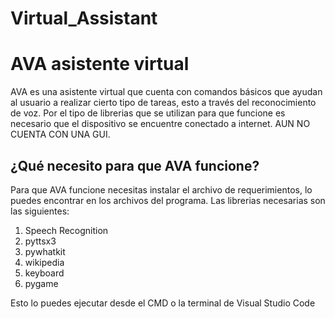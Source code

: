 # Virtual_Assistant
# AVA asistente virtual
AVA es una asistente virtual que cuenta con comandos básicos que ayudan al usuario a realizar cierto tipo de tareas, esto a través del reconocimiento de voz. 
Por el tipo de librerias que se utilizan para que funcione es necesario que el dispositivo se encuentre conectado a internet. 
AUN NO CUENTA CON UNA GUI.

## ¿Qué necesito para que AVA funcione?
Para que AVA funcione necesitas instalar el archivo de requerimientos, lo puedes encontrar en los archivos del programa. Las librerias necesarias son las siguientes:

1. Speech Recognition
2. pyttsx3
3. pywhatkit
4. wikipedia
5. keyboard
6. pygame

Esto lo puedes ejecutar desde el CMD o la terminal de Visual Studio Code

